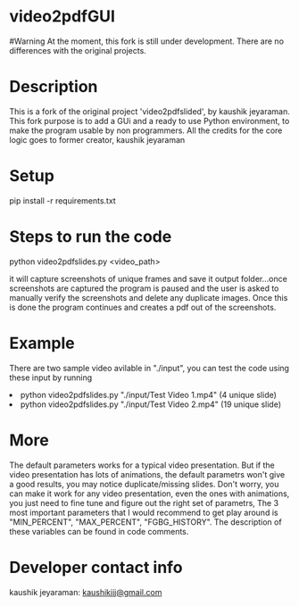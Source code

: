 # video2pdfGUI

#Warning
At the moment, this fork is still under development.
There are no differences with the original projects.

# Description
This is a fork of the original project 'video2pdfslided', by kaushik jeyaraman.
This fork purpose is to add a GUi and a ready to use Python environment, to make the program usable by non programmers.
All the credits for the core logic goes to former creator, kaushik jeyaraman

# Setup
pip install -r requirements.txt


# Steps to run the code
python video2pdfslides.py <video_path>

it will capture screenshots of unique frames and save it output folder...once screenshots are captured the program is paused and the user is asked to manually verify the screenshots and delete any duplicate images. Once this is done the program continues and creates a pdf out of the screenshots.

# Example
There are two sample video avilable in "./input", you can test the code using these input by running
<li>python video2pdfslides.py "./input/Test Video 1.mp4" (4 unique slide)
<li>python video2pdfslides.py "./input/Test Video 2.mp4" (19 unique slide)


# More
The default parameters works for a typical video presentation. But if the video presentation has lots of animations, the default parametrs won't give a good results, you may notice duplicate/missing slides. Don't worry, you can make it work for any video presentation, even the ones with animations, you just need to fine tune and figure out the right set of parametrs, The 3 most important parameters that I would recommend to get play around is "MIN_PERCENT", "MAX_PERCENT", "FGBG_HISTORY". The description of these variables can be found in code comments.



# Developer contact info
kaushik jeyaraman: kaushikjjj@gmail.com
